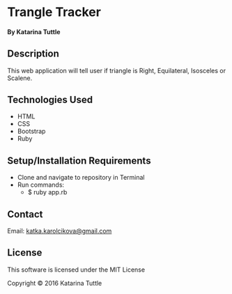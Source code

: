 # Trangle Tracker

#### By Katarina Tuttle

## Description

This web application will tell user if triangle is Right, Equilateral, Isosceles or Scalene.

## Technologies Used
* HTML
* CSS
* Bootstrap
* Ruby

## Setup/Installation Requirements
* Clone and navigate to repository in Terminal
* Run commands:
  * $ ruby app.rb
 
## Contact

Email: katka.karolcikova@gmail.com

## License

This software is licensed under the MIT License

Copyright &copy; 2016 Katarina Tuttle
